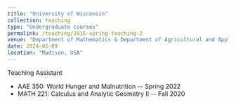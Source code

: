 ```yaml
---
title: "University of Wisconsin"
collection: teaching
type: "Undergraduate courses"
permalink: /teaching/2015-spring-teaching-2
venue: "Department of Mathematics & Department of Agricultural and Applied Economics"
date: 2024-05-09
location: "Madison, USA"
---
```


Teaching Assistant

- AAE 350: World Hunger and Malnutrition -- Spring 2022
- MATH 221: Calculus and Analytic Geometry II -- Fall 2020


